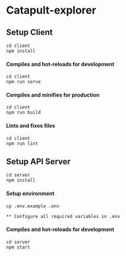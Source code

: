 # Catapult-explorer

## Setup Client
```
cd client
npm install
```

#### Compiles and hot-reloads for development
```
cd client
npm run serve
```

#### Compiles and minifies for production
```
cd client
npm run build
```

#### Lints and fixes files
```
cd client
npm run lint
```

## Setup API Server
```
cd server
npm install
```

#### Setup environment
```
cp .env.example .env

** Configure all required variables in .env
```

#### Compiles and hot-reloads for development
```
cd server
npm start
```

